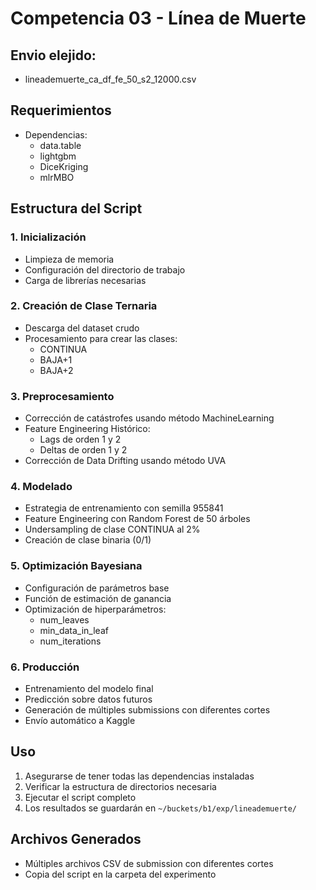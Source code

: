 # Competencia 03 - Línea de Muerte

## Envio elejido:
  - lineademuerte_ca_df_fe_50_s2_12000.csv

## Requerimientos
* Dependencias: 
  - data.table
  - lightgbm
  - DiceKriging
  - mlrMBO

## Estructura del Script

### 1. Inicialización
- Limpieza de memoria
- Configuración del directorio de trabajo
- Carga de librerías necesarias

### 2. Creación de Clase Ternaria
- Descarga del dataset crudo
- Procesamiento para crear las clases:
  - CONTINUA
  - BAJA+1
  - BAJA+2

### 3. Preprocesamiento
- Corrección de catástrofes usando método MachineLearning
- Feature Engineering Histórico:
  - Lags de orden 1 y 2
  - Deltas de orden 1 y 2
- Corrección de Data Drifting usando método UVA

### 4. Modelado
- Estrategia de entrenamiento con semilla 955841
- Feature Engineering con Random Forest de 50 árboles
- Undersampling de clase CONTINUA al 2%
- Creación de clase binaria (0/1)

### 5. Optimización Bayesiana
- Configuración de parámetros base
- Función de estimación de ganancia
- Optimización de hiperparámetros:
  - num_leaves
  - min_data_in_leaf
  - num_iterations

### 6. Producción
- Entrenamiento del modelo final
- Predicción sobre datos futuros
- Generación de múltiples submissions con diferentes cortes
- Envío automático a Kaggle

## Uso
1. Asegurarse de tener todas las dependencias instaladas
2. Verificar la estructura de directorios necesaria
3. Ejecutar el script completo
4. Los resultados se guardarán en `~/buckets/b1/exp/lineademuerte/`

## Archivos Generados
- Múltiples archivos CSV de submission con diferentes cortes
- Copia del script en la carpeta del experimento
